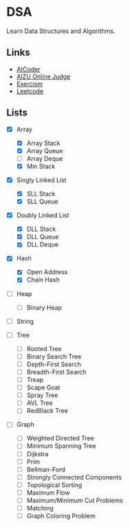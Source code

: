 # DSA

Learn Data Structures and Algorithms.


## Links

- [AtCoder](https://atcoder.jp/)
- [AIZU Online Judge](https://onlinejudge.u-aizu.ac.jp/)
- [Exercism](https://exercism.org/dashboard)
- [Leetcode](https://leetcode.com/)


## Lists

- [x] Array
  - [x] Array Stack
  - [x] Array Queue
  - [ ] Array Deque
  - [x] Min Stack

- [x] Singly Linked List
  - [x] SLL Stack
  - [x] SLL Queue

- [x] Doubly Linked List
  - [x] DLL Stack
  - [x] DLL Queue
  - [x] DLL Deque

- [x] Hash
  - [x] Open Address
  - [x] Chain Hash

- [ ] Heap
  - [ ] Binary Heap

- [ ] String

- [ ] Tree
  - [ ] Rooted Tree
  - [ ] Binary Search Tree
  - [ ] Depth-First Search
  - [ ] Breadth-First Search
  - [ ] Treap
  - [ ] Scape Goat
  - [ ] Spray Tree
  - [ ] AVL Tree
  - [ ] RedBlack Tree

- [ ] Graph
  - [ ] Weighted Directed Tree
  - [ ] Minimum Spanning Tree
  - [ ] Dijkstra
  - [ ] Prim
  - [ ] Bellman-Ford
  - [ ] Strongly Connected Components
  - [ ] Topological Sorting
  - [ ] Maximum Flow
  - [ ] Maximum/Minimum Cut Problems
  - [ ] Matching
  - [ ] Graph Coloring Problem

